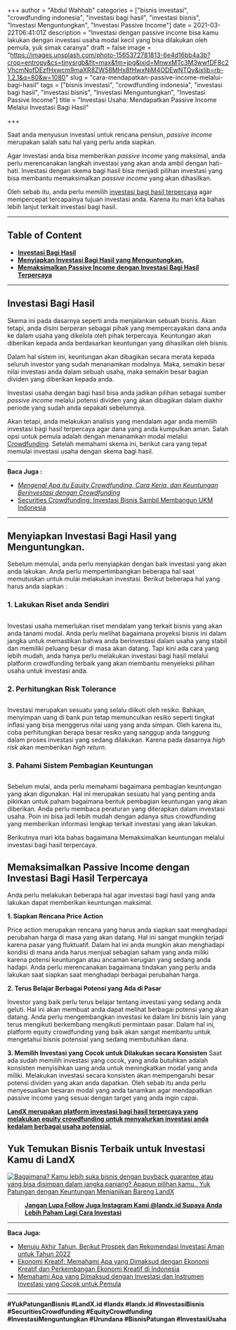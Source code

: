 +++
author = "Abdul Wahhab"
categories = ["bisnis investasi", "crowdfunding indonesia", "investasi bagi hasil", "investasi bisnis", "Investasi Menguntungkan", "Investasi Passive Income"]
date = 2021-03-22T06:41:01Z
description = "Investasi dengan passive income bisa kamu lakukan dengan investasi usaha modal kecil yang bisa dilakukan oleh pemula, yuk simak caranya"
draft = false
image = "https://images.unsplash.com/photo-1565372781813-6e4d16bb4a3b?crop=entropy&cs=tinysrgb&fit=max&fm=jpg&ixid=MnwxMTc3M3wwfDF8c2VhcmNofDEzfHxwcm9maXR8ZW58MHx8fHwxNjM4ODEwNTQy&ixlib=rb-1.2.1&q=80&w=1080"
slug = "cara-mendapatkan-passive-income-melalui-bagi-hasil"
tags = ["bisnis investasi", "crowdfunding indonesia", "investasi bagi hasil", "investasi bisnis", "Investasi Menguntungkan", "Investasi Passive Income"]
title = "Investasi Usaha: Mendapatkan Passive Income Melalui Investasi Bagi Hasil"

+++


Saat anda menyusun investasi untuk rencana pensiun, _passive income_ merupakan salah satu hal yang perlu anda siapkan.

Agar investasi anda bisa memberikan _passive income_ yang maksimal, anda perlu merencanakan langkah investasi yang akan anda ambil dengan hati-hati. Investasi dengan skema bagi hasil bisa menjadi pilihan investasi yang bisa membantu memaksimalkan _passive income_ yang akan dihasilkan.

Oleh sebab itu, anda perlu memilih [investasi bagi hasil terpercaya](https://landx.id/) agar mempercepat tercapainya tujuan investasi anda. Karena itu mari kita bahas lebih lanjut terkait investasi bagi hasil.

---

## Table of Content

* **[Investasi Bagi Hasil](#investasi-bagi-hasil)**
* **[Menyiapkan Investasi Bagi Hasil yang Menguntungkan.](#menyiapkan-investasi-bagi-hasil-yang-menguntungkan)**
* **[Memaksimalkan Passive Income dengan Investasi Bagi Hasil Terpercaya](#memaksimalkan-passive-income-dengan-investasi-bagi-hasil-terpercaya)**

---

## Investasi Bagi Hasil

Skema ini pada dasarnya seperti anda menjalankan sebuah bisnis. Akan tetapi, anda disini berperan sebagai pihak yang mempercayakan dana anda ke dalam usaha yang dikelola oleh pihak terpercaya. Keuntungan akan diberikan kepada anda berdasarkan keuntungan yang dihasilkan oleh bisnis.

Dalam hal sistem ini, keuntungan akan dibagikan secara merata kepada seluruh investor yang sudah menanamkan modalnya. Maka, semakin besar nilai investasi anda dalam sebuah usaha, maka semakin besar bagian dividen yang diberikan kepada anda.

Investasi usaha dengan bagi hasil bisa anda jadikan pilihan sebagai sumber _passive income_ melalui potensi dividen yang akan dibagikan dalam diakhir periode yang sudah anda sepakati sebelumnya.

Akan tetapi, anda melakukan analisis yang mendalam agar anda memilih  investasi bagi hasil terpercaya agar dana yang anda kumpulkan aman. Salah opsi untuk pemula adalah dengan menanamkan modal melalui [Crowdfunding](https://landx.id/). Setelah memahami skema ini, berikut cara yang tepat memulai investasi usaha dengan skema bagi hasil.

---

**Baca Juga :**

* _[Mengenal Apa itu Equity Crowdfunding, Cara Kerja, dan Keuntungan Berinvestasi dengan Crowdfunding](https://landx.id/blog/equity-crowdfunding-adalah/)_
* [Securities Crowdfunding: Investasi Bisnis Sambil Membangun UKM Indonesia](https://landx.id/blog/investasi-umkm-melalui-securities-crowdfunding/)

---

## Menyiapkan Investasi Bagi Hasil yang Menguntungkan.

Sebelum memulai, anda perlu menyiapkan dengan baik investasi yang akan anda lakukan. Anda perlu mempertimbangkan beberapa hal saat memutuskan untuk mulai melakukan investasi. Berikut beberapa hal yang harus anda siapkan :

### 1. Lakukan Riset anda Sendiri 
## 
Investasi usaha memerlukan riset mendalam yang terkait bisnis yang akan anda tanami modal. Anda perlu melihat bagaimana proyeksi bisnis ini dalam jangka untuk memastikan bahwa anda berinvestasi dalam usaha yang stabil dan memiliki peluang besar di masa akan datang. Tapi kini ada cara yang lebih mudah, anda hanya perlu melakukan investasi bagi hasil melalui platform crowdfunding terbaik yang akan membantu menyeleksi pilihan usaha untuk investasi anda. 

### 2. Perhitungkan Risk Tolerance
## 
Investasi merupakan sesuatu yang selalu diikuti oleh resiko. Bahkan, menyimpan uang di bank pun tetap memunculkan resiko seperti tingkat inflasi yang bisa menggerus nilai uang yang anda simpan. Oleh karena itu, coba perhitungkan berapa besar resiko yang sanggup anda tanggung dalam proses investasi yang sedang dilakukan. Karena pada dasarnya *high risk* akan memberikan *high return*. 

### 3. Pahami Sistem Pembagian Keuntungan 
## 
Sebelum mulai, anda perlu memahami bagaimana pembagian keuntungan yang akan digunakan. Hal ini merupakan sesuatu hal yang penting anda pikirkan untuk paham bagaimana bentuk pembagian keuntungan yang akan diberikan. Anda perlu membaca peraturan yang diterapkan dalam investasi usaha. Poin ini bisa jadi lebih mudah dengan adanya situs crowdfunding yang memberikan informasi lengkap terkait investasi yang akan lakukan. 

Berikutnya mari kita bahas bagaimana Memaksimalkan keuntungan melalui investasi bagi hasil terpercaya.

## Memaksimalkan Passive Income dengan Investasi Bagi Hasil Terpercaya

Anda perlu melakukan beberapa hal agar investasi bagi hasil yang anda lakukan dapat memberikan keuntungan maksimal.

**1. Siapkan Rencana Price Action**

Price action merupakan rencana yang harus anda siapkan saat menghadapi perubahan harga di masa yang akan datang. Hal ini sangat mungkin terjadi karena pasar yang fluktuatif. Dalam hal ini anda mungkin akan menghadapi kondisi di mana anda harus menjual sebagian saham yang anda miliki karena potensi keuntungan atau ancaman kerugian yang sedang anda hadapi. Anda perlu merencanakan bagaimana tindakan yang perlu anda lakukan saat siapkan saat menghadapi berbagai perubahan harga. 
 
**2. Terus Belajar Berbagai Potensi yang Ada di Pasar**

Investor yang baik perlu terus belajar tentang investasi yang sedang anda geluti. Hal ini akan membuat anda dapat melihat berbagai potensi yang akan datang. Anda perlu mengembangkan investasi ke dalam lini bisnis lain yang terus mengikuti berkembang mengikuti permintaan pasar. Dalam hal ini, platform equity crowdfunding yang baik akan sangat membantu untuk mengetahui bisnis potensial yang sedang membutuhkan dana.

**3. Memilih Investasi yang Cocok untuk Dilakukan secara Konsisten** 
Saat ada sudah memilih investasi yang cocok, yang anda butuhkan adalah konsisten menyisihkan uang anda untuk meningkatkan modal yang anda miliki. Melakukan investasi secara konsisten akan mempengaruhi besar potensi dividen yang akan anda dapatkan. Oleh sebab itu anda perlu menyesuaikan besaran modal yang anda tanamkan agar  mendapatkan passive income  yang sesuai dengan target yang anda ingin capai.

**[LandX merupakan platform investasi bagi hasil terpercaya yang melakukan equity crowdfunding untuk menyalurkan investasi anda kedalam berbagai usaha potensial.](https://landx.id/)**

## Yuk Temukan Bisnis Terbaik untuk Investasi Kamu di LandX

[![Bagaimana? Kamu lebih suka bisnis dengan buyback guarantee atau yang bisa disimpan dalam jangka panjang? Apapun pilihan kamu.. Yuk Patungan  dengan Keuntungan Menjanjikan Bareng LandX](https://accountgram-production.sfo2.cdn.digitaloceanspaces.com/landx_ghost/2021/10/Equity-Crowdfunding-di-Indonesia-1--3.png)](http://landx.id/)

> **[Jangan Lupa Follow Juga Instagram Kami @landx.id Supaya Anda Lebih Paham Lagi Cara Investasi](https://www.instagram.com/landx.id/?utm_medium=copy_link)**

---

**Baca Juga:**

* [Menuju Akhir Tahun, Berikut Prospek dan Rekomendasi Investasi Aman untuk Tahun 2022](https://landx.id/blog/rekomendasi-investasi-di-tahun-2022/)
* [Ekonomi Kreatif: Memahami Apa yang Dimaksud dengan Ekonomi Kreatif dan Perkembangan Ekonomi Kreatif di Indonesia](https://landx.id/blog/pentingnya-perkembangan-ekonomi-kreatif-di-indonesia/)
* [Memahami Apa yang Dimaksud dengan Investasi dan Instrumen Investasi yang Cocok untuk Pemula](https://landx.id/blog/apa-yang-dimaskud-dengan-investasi-untuk-investasi/)

---

**#YukPatunganBisnis    #LandX.id    #landx         #landx.id     #InvestasiBisnis  #SecuritiesCrowdfunding   #EquityCrowdfunding     #InvestasiMenguntungkan     #Urundana    #BisnisPatungan     #InvestasiUsaha**

